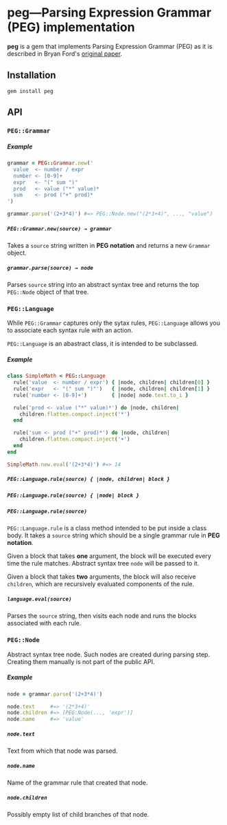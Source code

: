 peg—Parsing Expression Grammar (PEG) implementation
===================================================

**peg** is a gem that implements Parsing Expression Grammar
(PEG) as it is described in Bryan Ford's [original paper](
http://pdos.csail.mit.edu/papers/parsing:popl04.pdf).


Installation
------------

    gem install peg

API
---

### `PEG::Grammar`

##### Example

```ruby
grammar = PEG::Grammar.new('
  value  <- number / expr
  number <- [0-9]+
  expr   <- "(" sum ")"
  prod   <- value ("*" value)*
  sum    <- prod ("+" prod)*
')

grammar.parse('(2+3*4)') #=> PEG::Node.new("(2*3+4)", ..., "value")
```

##### `PEG::Grammar.new(source) → grammar`

Takes a `source` string written in **PEG notation** and
returns a new `Grammar` object.

##### `grammar.parse(source) → node`

Parses `source` string into an abstract syntax tree and
returns the top `PEG::Node` object of that tree.

### `PEG::Language`

While `PEG::Grammar` captures only the sytax rules,
`PEG::Language` allows you to associate each syntax rule
with an action.

`PEG::Language` is an abastract class, it is intended to be
subclassed.

##### Example

```ruby
class SimpleMath < PEG::Language
  rule('value  <- number / expr') { |node, children| children[0] }
  rule('expr   <- "(" sum ")"')   { |node, children| children[1] }
  rule('number <- [0-9]+')        { |node| node.text.to_i }

  rule('prod <- value ("*" value)*') do |node, children|
    children.flatten.compact.inject('*')
  end

  rule('sum <- prod ("+" prod)*') do |node, children|
    children.flatten.compact.inject('+')
  end
end

SimpleMath.new.eval('(2+3*4)') #=> 14
```

##### `PEG::Language.rule(source) { |node, children| block }`
##### `PEG::Language.rule(source) { |node| block }`
##### `PEG::Language.rule(source)`

`PEG::Language.rule` is a class method intended to be put
inside a class body.  It takes a `source` string which
should be a single grammar rule in **PEG notation**.

Given a block that takes **one** argument, the block will
be executed every time the rule matches.  Abstract syntax
tree `node` will be passed to it.

Given a block that takes **two** arguments, the block will
also receive `children`, which are recursively evaluated
components of the rule.

##### `language.eval(source)`

Parses the `source` string, then visits each node and runs
the blocks associated with each rule.

### `PEG::Node`

Abstract syntax tree node.  Such nodes are created during
parsing step.  Creating them manually is not part of the
public API.

##### Example

```ruby
node = grammar.parse('(2+3*4)')

node.text     #=> '(2*3+4)'
node.children #=> [PEG:Node(..., 'expr')]
node.name     #=> 'value'
```

##### `node.text`

Text from which that node was parsed.

##### `node.name`

Name of the grammar rule that created that node.

##### `node.children`

Possibly empty list of child branches of that node.
